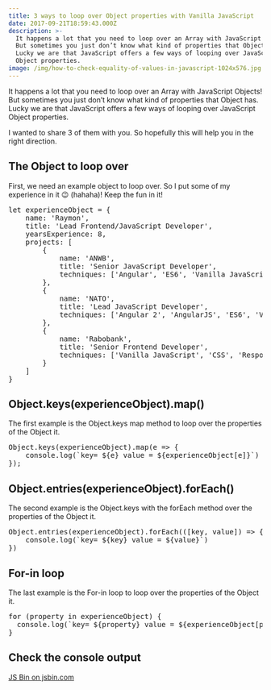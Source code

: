 ```yaml
---
title: 3 ways to loop over Object properties with Vanilla JavaScript
date: 2017-09-21T18:59:43.000Z
description: >-
  It happens a lot that you need to loop over an Array with JavaScript Objects!
  But sometimes you just don’t know what kind of properties that Object has.
  Lucky we are that JavaScript offers a few ways of looping over JavaScript
  Object properties.
image: /img/how-to-check-equality-of-values-in-javascript-1024x576.jpg
---
```

It happens a lot that you need to loop over an Array with JavaScript Objects! But sometimes you just don’t know what kind of properties that Object has. Lucky we are that JavaScript offers a few ways of looping over JavaScript Object properties.

I wanted to share 3 of them with you. So hopefully this will help you in the right direction.

## The Object to loop over

First, we need an example object to loop over. So I put some of my experience in it 😉 (hahaha)! Keep the fun in it!

<pre>let experienceObject = {
    name: 'Raymon',
    title: 'Lead Frontend/JavaScript Developer',
    yearsExperience: 8,
    projects: [
        {
            name: 'ANWB',
            title: 'Senior JavaScript Developer',
            techniques: ['Angular', 'ES6', 'Vanilla JavaScript', 'Less', 'CSS']
        },
        {
            name: 'NATO',
            title: 'Lead JavaScript Developer',
            techniques: ['Angular 2', 'AngularJS', 'ES6', 'Vanilla JavaScript', 'Web Sockets', 'D3']
        },
        {
            name: 'Rabobank',
            title: 'Senior Frontend Developer',
            techniques: ['Vanilla JavaScript', 'CSS', 'Responsive Webdesign']
        }
    ]
}
</pre>

## Object.keys(experienceObject).map()

The first example is the Object.keys map method to loop over the properties of the Object it.

<pre>Object.keys(experienceObject).map(e =&gt; {
    console.log(`key= ${e} value = ${experienceObject[e]}`)
});
</pre>

## Object.entries(experienceObject).forEach()

The second example is the Object.keys with the forEach method over the properties of the Object it.

<pre>Object.entries(experienceObject).forEach(([key, value]) =&gt; {
    console.log(`key= ${key} value = ${value}`)
})
</pre>

## For-in loop

The last example is the For-in loop to loop over the properties of the Object it.

<pre>for (property in experienceObject) {
  console.log(`key= ${property} value = ${experienceObject[property]}`)
}
</pre>

## Check the console output

[JS Bin on jsbin.com](http://jsbin.com/qusaguf/1/embed?console)
